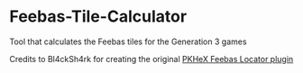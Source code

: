 # Feebas-Tile-Calculator
Tool that calculates the Feebas tiles for the Generation 3 games

Credits to Bl4ckSh4rk for creating the original [PKHeX Feebas Locator plugin](https://github.com/Bl4ckSh4rk/PKHeXFeebasLocatorPlugin)
